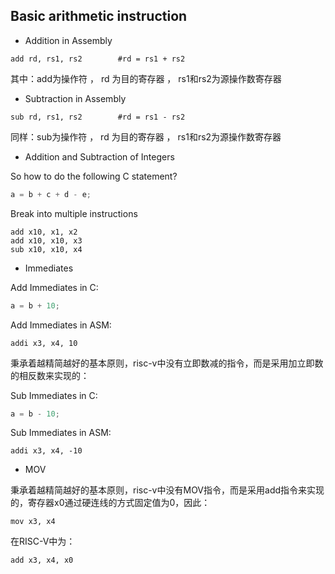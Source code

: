## Basic arithmetic instruction



- Addition in Assembly

```assembly
add rd, rs1, rs2		#rd = rs1 + rs2
```

其中：add为操作符 ， rd 为目的寄存器 ， rs1和rs2为源操作数寄存器

- Subtraction in Assembly

```assembly
sub rd, rs1, rs2		#rd = rs1 - rs2
```

同样：sub为操作符 ， rd 为目的寄存器 ， rs1和rs2为源操作数寄存器

- Addition and Subtraction of Integers

So how to do the following C statement?

```c
a = b + c + d - e;
```

Break into multiple instructions

```assembly
add x10, x1, x2
add x10, x10, x3
sub x10, x10, x4
```

- Immediates

Add Immediates in C:

```c
a = b + 10;
```

Add Immediates in ASM:

```assembly
addi x3, x4, 10
```

秉承着越精简越好的基本原则，risc-v中没有立即数减的指令，而是采用加立即数的相反数来实现的：

Sub Immediates in C:

```c
a = b - 10;
```

Sub Immediates in ASM:

```assembly
addi x3, x4, -10
```

- MOV

秉承着越精简越好的基本原则，risc-v中没有MOV指令，而是采用add指令来实现的，寄存器x0通过硬连线的方式固定值为0，因此：

```assembly
mov x3, x4
```

在RISC-V中为：

```assembly
add x3, x4, x0
```

